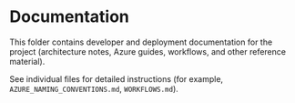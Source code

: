 # Documentation

This folder contains developer and deployment documentation for the project (architecture notes, Azure guides, workflows, and other reference material).

See individual files for detailed instructions (for example, `AZURE_NAMING_CONVENTIONS.md`, `WORKFLOWS.md`).
